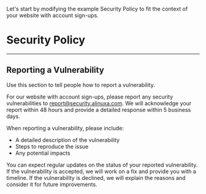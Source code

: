 Let's start by modifying the example Security Policy to fit the context of your website with account sign-ups.

# Security Policy

----
## Reporting a Vulnerability

Use this section to tell people how to report a vulnerability.

For our website with account sign-ups, please report any security vulnerabilities to [report@security.alinuxa.com](mailto:report@security.alinuxa.com). We will acknowledge your report within 48 hours and provide a detailed response within 5 business days.

When reporting a vulnerability, please include:
- A detailed description of the vulnerability
- Steps to reproduce the issue
- Any potential impacts

You can expect regular updates on the status of your reported vulnerability. If the vulnerability is accepted, we will work on a fix and provide you with a timeline. If the vulnerability is declined, we will explain the reasons and consider it for future improvements.

